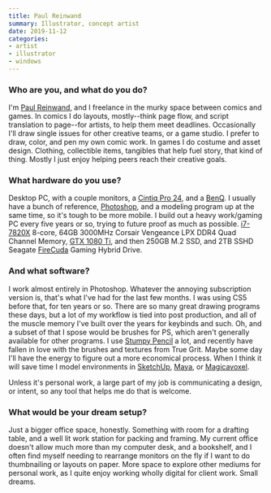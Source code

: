 ```yaml
---
title: Paul Reinwand
summary: Illustrator, concept artist 
date: 2019-11-12
categories:
- artist
- illustrator
- windows
---
```


### Who are you, and what do you do?

I'm [Paul Reinwand](http://www.konradwerks.com/ "Paul's website."), and I freelance in the murky space between comics and games. In comics I do layouts, mostly--think page flow, and script translation to page--for artists, to help them meet deadlines. Occasionally I'll draw single issues for other creative teams, or a game studio. I prefer to draw, color, and pen my own comic work. In games I do costume and asset design. Clothing, collectible items, tangibles that help fuel story, that kind of thing. Mostly I just enjoy helping peers reach their creative goals.

### What hardware do you use?

Desktop PC, with a couple monitors, a [Cintiq Pro 24][cintiq-pro], and a [BenQ][xl2411p]. I usually have a bunch of reference, [Photoshop][], and a modeling program up at the same time, so it's tough to be more mobile. I build out a heavy work/gaming PC every five years or so, trying to future proof as much as possible. [i7-7820X][core-i7-7820x] 8-core, 64GB 3000MHz Corsair Vengeance LPX DDR4 Quad Channel Memory, [GTX 1080 Ti][geforce-gtx-1080-ti], and then 250GB M.2 SSD, and 2TB SSHD Seagate [FireCuda][] Gaming Hybrid Drive.

### And what software?

I work almost entirely in Photoshop. Whatever the annoying subscription version is, that's what I've had for the last few months. I was using CS5 before that, for ten years or so. There are so many great drawing programs these days, but a lot of my workflow is tied into post production, and all of the muscle memory I've built over the years for keybinds and such. Oh, and a subset of that I spose would be brushes for PS, which aren't generally available for other programs. I use [Stumpy Pencil][stumpy-pencil] a lot, and recently have fallen in love with the brushes and textures from True Grit. Maybe some day I'll have the energy to figure out a more economical process. When I think it will save time I model environments in [SketchUp][], [Maya][], or [Magicavoxel][].

Unless it's personal work, a large part of my job is communicating a design, or intent, so any tool that helps me do that is welcome.

### What would be your dream setup?

Just a bigger office space, honestly. Something with room for a drafting table, and a well lit work station for packing and framing. My current office doesn't allow much more than my computer desk, and a bookshelf, and I often find myself needing to rearrange monitors on the fly if I want to do thumbnailing or layouts on paper. More space to explore other mediums for personal work, as I quite enjoy working wholly digital for client work. Small dreams.

[cintiq-pro]: https://www.wacom.com/en-us/products/pen-displays/wacom-cintiq-pro-overview "A display you can draw on."
[core-i7-7820x]: https://www.intel.com/content/www/us/en/products/processors/core/x-series/i7-7820x.html "A computer CPU."
[firecuda]: https://www.seagate.com/au/en/internal-hard-drives/hdd/firecuda/ "A combined solid state/moving platters hard drive."
[geforce-gtx-1080-ti]: https://www.nvidia.com/en-us/geforce/products/10series/geforce-gtx-1080-ti/ "A graphics card."
[magicavoxel]: https://www.voxelmade.com/magicavoxel/ "A voxel image editor."
[maya]: http://web.archive.org/web/20221224070508/https://www.autodesk.com/products/maya/overview "3D animation software."
[photoshop]: https://www.adobe.com/products/photoshop.html "A bitmap image editor."
[sketchup]: https://www.sketchup.com/ "3D modeling software."
[stumpy-pencil]: http://stumpypencil.blogspot.com/2009/11/return-of-stumpy-pencil.html "A pencil brush set for Photoshop."
[xl2411p]: https://zowie.benq.com/en-us/product/monitor/xl/xl2411p.html "A 24 inch monitor."
